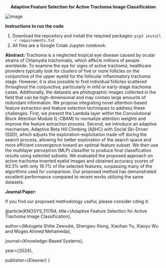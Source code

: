 <center><b> Adaptive Feature Selection for Active Trachoma Image Classification </b></center>

![image](https://github.com/mshitie2/main/assets/166085515/2a4b011a-f689-4be6-b5c2-e4b1857a91fa)

**Instructions to run the code**
1. Download the repository and install the required packages: `pip3 install -r requirements.txt`
2. All files are a Google Colab Jupyter notebook.

**Abstract:** Trachoma is a neglected tropical eye disease caused by ocular strains of 
Chlamydia trachomatis, which affects millions of people worldwide. 
To examine the eye for signs of active trachoma, healthcare providers typically 
look for clusters of five or more follicles on the conjunctiva of the upper eyelid 
for the follicular inflammatory trachoma stage. However, it is also possible to find individual 
follicles scattered throughout the conjunctiva, particularly in mild or early-stage trachoma cases.
Additionally, the datasets are photographic images collected in the field that can be high-dimensional 
and may contain large amounts of redundant information. We propose integrating novel attention-based 
feature extraction and feature selection techniques to address these challenges. First, we present 
the Lambda layer within the Convolutional Block Attention Module (L-CBAM) to normalize attention weights 
and improve the feature extraction process. Second, we introduce an adaptive mechanism, Adaptive Beta Hill Climbing (AβHC) 
with Social Ski-Driver (SSD), which adjusts the exploration-exploitation trade-off during the search process, allowing
for better exploration of the search space and more efficient convergence toward an optimal feature subset.
We then use the multilayer perceptron (MLP) classifier to produce final classification results using selected subsets. 
We evaluated the proposed approach on active trachoma inverted eyelid images and obtained accuracy scores of 93.3% with only 19.7% of
the selected features, surpassing many of the algorithms used for comparison. Our proposed method has demonstrated excellent 
performance compared to recent works utilizing the same datasets.

**Journal Paper:**

If you find our proposed methodology useful, please consider citing it:

@article{KNOSYS_111764,
  title={Adaptive Feature Selection for Active Trachoma Image Classification},
  
  author={Mulugeta Shitie Zewudie, Shengwu Xiong, Xiaohan Yu, Xiaoyu Wu and Moges Ahmed Mehameda},
  
  journal={Knowledge-Based Systems},
  
  year={2024},
  
  publisher={Elsevier}
}

 
